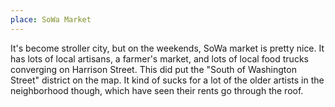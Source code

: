 ```yaml
---
place: SoWa Market
---
```

It's become stroller city, but on the weekends, SoWa market is pretty nice.  It has lots of local artisans, a farmer's market, and lots of local food trucks converging on Harrison Street.  This did put the "South of Washington Street" district on the map. It kind of sucks for a lot of the older artists in the neighborhood though, which have seen their rents go through the roof.
